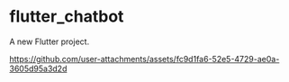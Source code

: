 # flutter_chatbot

A new Flutter project.

https://github.com/user-attachments/assets/fc9d1fa6-52e5-4729-ae0a-3605d95a3d2d



